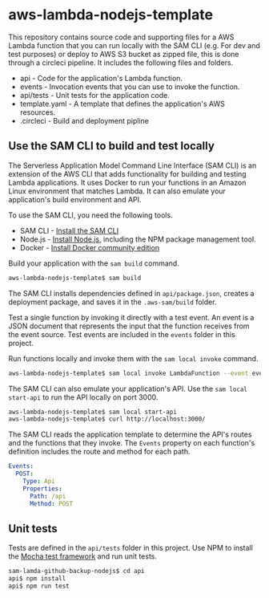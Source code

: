 # aws-lambda-nodejs-template

This repository contains source code and supporting files for a AWS Lambda function that you can run locally with the SAM CLI (e.g. For dev and test purposes) or deploy to AWS S3 bucket as zipped file, this is done through a circleci pipeline. It includes the following files and folders.

- api - Code for the application's Lambda function.
- events - Invocation events that you can use to invoke the function.
- api/tests - Unit tests for the application code.
- template.yaml - A template that defines the application's AWS resources.
- .circleci - Build and deployment pipline

## Use the SAM CLI to build and test locally

The Serverless Application Model Command Line Interface (SAM CLI) is an extension of the AWS CLI that adds functionality for building and testing Lambda applications. It uses Docker to run your functions in an Amazon Linux environment that matches Lambda. It can also emulate your application's build environment and API.

To use the SAM CLI, you need the following tools.

- SAM CLI - [Install the SAM CLI](https://docs.aws.amazon.com/serverless-application-model/latest/developerguide/serverless-sam-cli-install.html)
- Node.js - [Install Node.js](https://nodejs.org/), including the NPM package management tool.
- Docker - [Install Docker community edition](https://www.docker.com/)

Build your application with the `sam build` command.

```bash
aws-lambda-nodejs-template$ sam build
```

The SAM CLI installs dependencies defined in `api/package.json`, creates a deployment package, and saves it in the `.aws-sam/build` folder.

Test a single function by invoking it directly with a test event. An event is a JSON document that represents the input that the function receives from the event source. Test events are included in the `events` folder in this project.

Run functions locally and invoke them with the `sam local invoke` command.

```bash
aws-lambda-nodejs-template$ sam local invoke LambdaFunction --event events/event.json
```

The SAM CLI can also emulate your application's API. Use the `sam local start-api` to run the API locally on port 3000.

```bash
aws-lambda-nodejs-template$ sam local start-api
aws-lambda-nodejs-template$ curl http://localhost:3000/
```

The SAM CLI reads the application template to determine the API's routes and the functions that they invoke. The `Events` property on each function's definition includes the route and method for each path.

```yaml
Events:
  POST:
    Type: Api
    Properties:
      Path: /api
      Method: POST
```

## Unit tests

Tests are defined in the `api/tests` folder in this project. Use NPM to install the [Mocha test framework](https://mochajs.org/) and run unit tests.

```bash
sam-lamda-github-backup-nodejs$ cd api
api$ npm install
api$ npm run test
```
